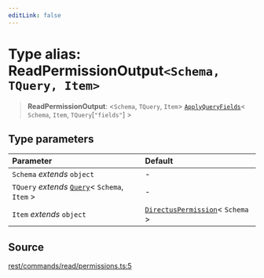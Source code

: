 ```yaml
---
editLink: false
---
```


# Type alias: ReadPermissionOutput`<Schema, TQuery, Item>`

> **ReadPermissionOutput**: \<`Schema`, `TQuery`, `Item`\>
> [`ApplyQueryFields`](../../types-1/type-aliases/type-alias.ApplyQueryFields.md)\< `Schema`, `Item`,
> `TQuery`[`"fields"`] \>

## Type parameters

| Parameter                                                                                       | Default                                                                                          |
| :---------------------------------------------------------------------------------------------- | :----------------------------------------------------------------------------------------------- |
| `Schema` _extends_ `object`                                                                     | -                                                                                                |
| `TQuery` _extends_ [`Query`](../../types-1/interfaces/interface.Query.md)\< `Schema`, `Item` \> | -                                                                                                |
| `Item` _extends_ `object`                                                                       | [`DirectusPermission`](../../schema/type-aliases/type-alias.DirectusPermission.md)\< `Schema` \> |

## Source

[rest/commands/read/permissions.ts:5](https://github.com/directus/directus/blob/7789a6c53/sdk/src/rest/commands/read/permissions.ts#L5)
